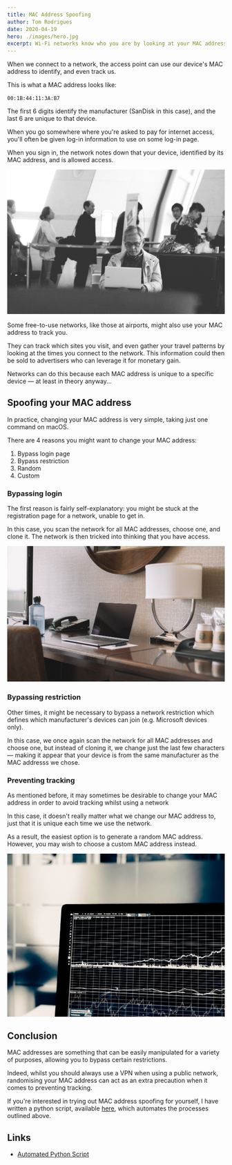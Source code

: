 ```yaml
---
title: MAC Address Spoofing
author: Tom Rodrigues
date: 2020-04-19
hero: ./images/hero.jpg
excerpt: Wi-Fi networks know who you are by looking at your MAC address. What happens when we manipulate this?
---
```


When we connect to a network, the access point can use our device's MAC address to identify, and even track us.

This is what a MAC address looks like:

```
00:1B:44:11:3A:B7
```

The first 6 digits identify the manufacturer (SanDisk in this case), and the last 6 are unique to that device.

When you go somewhere where you're asked to pay for internet access, you'll often be given log-in information to use on some log-in page.

When you sign in, the network notes down that your device, identified by its MAC address, and is allowed access.

![image](./images/airport.jpg)

Some free-to-use networks, like those at airports, might also use your MAC address to track you.

They can track which sites you visit, and even gather your travel patterns by looking at the times you connect to the network. This information could then be sold to advertisers who can leverage it for monetary gain.

Networks can do this because each MAC address is unique to a specific device — at least in theory anyway…

## Spoofing your MAC address

In practice, changing your MAC address is very simple, taking just one command on macOS.

There are 4 reasons you might want to change your MAC address:

1. Bypass login page
2. Bypass restriction
3. Random
4. Custom

### Bypassing login

The first reason is fairly self-explanatory: you might be stuck at the registration page for a network, unable to get in.

In this case, you scan the network for all MAC addresses, choose one, and clone it. The network is then tricked into thinking that you have access.

![image](./images/hotel.jpg)

### Bypassing restriction

Other times, it might be necessary to bypass a network restriction which defines which manufacturer's devices can join (e.g. Microsoft devices only).

In this case, we once again scan the network for all MAC addresses and choose one, but instead of cloning it, we change just the last few characters — making it appear that your device is from the same manufacturer as the MAC addresss we chose.

### Preventing tracking

As mentioned before, it may sometimes be desirable to change your MAC address in order to avoid tracking whilst using a network

In this case, it doesn't really matter what we change our MAC address to, just that it is unique each time we use the network.

As a result, the easiest option is to generate a random MAC address. However, you may wish to choose a custom MAC address instead.

![image](./images/stats.jpg)

## Conclusion

MAC addresses are something that can be easily manipulated for a variety of purposes, allowing you to bypass certain restrictions.

Indeed, whilst you should always use a VPN when using a public network, randomising your MAC address can act as an extra precaution when it comes to preventing tracking.

If you're interested in trying out MAC address spoofing for yourself, I have written a python script, available [here](https://github.com/Tommrodrigues/MacSwapPy), which automates the processes outlined above.

## Links

- [Automated Python Script](https://github.com/Tommrodrigues/MacSwapPy)
